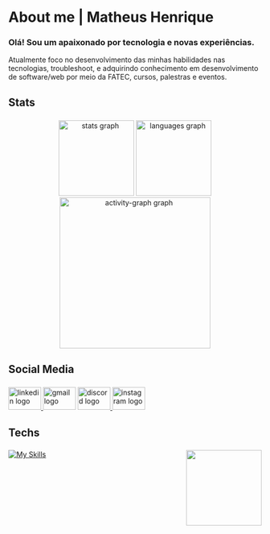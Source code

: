 # About me | Matheus Henrique

### 

### Olá! Sou um apaixonado por tecnologia e novas experiências.  
Atualmente foco no desenvolvimento das minhas habilidades nas tecnologias, troubleshoot, e adquirindo conhecimento em desenvolvimento de software/web por meio da FATEC, cursos, palestras e eventos.

### 

## Stats

### 

<div align="center">
  <img src="https://github-readme-stats.vercel.app/api?username=MatheusHenriqueDevz&hide_title=false&hide_rank=false&show_icons=true&include_all_commits=true&count_private=true&disable_animations=false&theme=gruvbox&locale=en&hide_border=false&order=1" height="150" alt="stats graph" />
  <img src="https://github-readme-stats.vercel.app/api/top-langs?username=MatheusHenriqueDevz&locale=en&hide_title=false&layout=compact&card_width=320&langs_count=5&theme=gruvbox&hide_border=false&order=2" height="150" alt="languages graph" />
  <img src="https://github-readme-activity-graph.vercel.app/graph?username=MatheusHenriqueDevz&radius=16&theme=gruvbox&area=true&order=5" height="300" alt="activity-graph graph" />
</div>

### 

## Social Media

### 

<div align="left">
  
  <a href="https://www.linkedin.com/in/matheus-henrique-profile" target="_blank">
    <img src="https://raw.githubusercontent.com/maurodesouza/profile-readme-generator/master/src/assets/icons/social/linkedin/default.svg" width="65" height="45" alt="linkedin logo"/>
  </a>
  
  <img src="https://raw.githubusercontent.com/maurodesouza/profile-readme-generator/master/src/assets/icons/social/gmail/default.svg" width="65" height="45" alt="gmail logo"/>
  
  <a href="https://discord.com/channels/@me/825103275056955502" target="_blank">
    <img src="https://raw.githubusercontent.com/maurodesouza/profile-readme-generator/master/src/assets/icons/social/discord/default.svg" width="65" height="45" alt="discord logo"/>
  </a>
  
  <a href="https://www.instagram.com/teuz.henri?igsh=MWNwNGRrM291bmZpdQ==" target="_blank">
    <img src="https://raw.githubusercontent.com/maurodesouza/profile-readme-generator/master/src/assets/icons/social/instagram/default.svg" width="65" height="45" alt="instagram logo"/>
  </a>
  
</div>

### 

## Techs

###

<img align="right" height="150" src="https://i.giphy.com/media/v1.Y2lkPTc5MGI3NjExbmo3dDBmMThmc3NyYW1iemhlZDF5NWlrdWhsN3kyOXFmeGl5djR2NiZlcD12MV9pbnRlcm5hbF9naWZfYnlfaWQmY3Q9Zw/2IudUHdI075HL02Pkk/giphy.gif" />

<div align="left">
  
  [![My Skills](https://skillicons.dev/icons?i=java,javascript,css,html,linux,windows,git,mysql&perline=4)](https://skillicons.dev)
</div>

### 

<br clear="both" />
